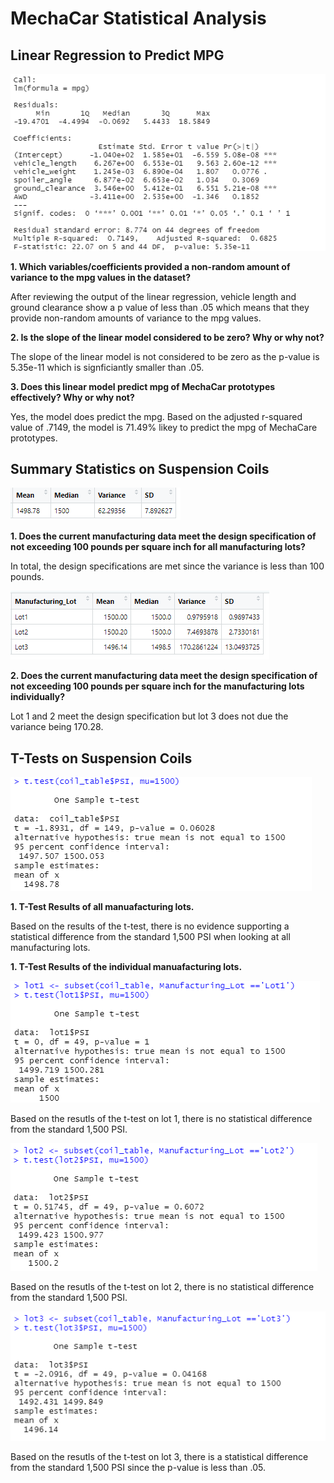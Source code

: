 # MechaCar Statistical Analysis

## Linear Regression to Predict MPG

![](/Deliverable1.png)


<b>1. Which variables/coefficients provided a non-random amount of variance to the mpg values in the dataset?</b>

After reviewing the output of the linear regression, vehicle length and ground clearance show a p value of less than .05 which means that they provide non-random amounts of variance to the mpg values.

<b>2. Is the slope of the linear model considered to be zero?  Why or why not?</b>

The slope of the linear model is not considered to be zero as the p-value is 5.35e-11 which is signficiantly smaller than .05.

<b>3. Does this linear model predict mpg of MechaCar prototypes effectively?  Why or why not?</b>

Yes, the model does predict the mpg. Based on the adjusted r-squared value of .7149, the model is 71.49% likey to predict the mpg of MechaCare prototypes.

## Summary Statistics on Suspension Coils

![](/Deliverable2.png)

<b>1. Does the current manufacturing data meet the design specification of not exceeding 100 pounds per square inch for all manufacturing lots?</b>

In total, the design specifications are met since the variance is less than 100 pounds.

![](/Deliverable2b.png)
  
<b>2. Does the current manufacturing data meet the design specification of not exceeding 100 pounds per square inch for the  manufacturing lots individually?</b>

Lot 1 and 2 meet the design specification but lot 3 does not due the variance being 170.28.

## T-Tests on Suspension Coils

![](/Deliverable3.png)

<b>1. T-Test Results of all manuafacturing lots.</b>

Based on the results of the t-test, there is no evidence supporting a statistical difference from the standard 1,500 PSI when looking at all manufacturing lots.

<b>1. T-Test Results of the individual manuafacturing lots.</b>

![](/Deliverable3b.png)

Based on the resutls of the t-test on lot 1, there is no statistical difference from the standard 1,500 PSI.

![](/Deliverable3c.png)

Based on the resutls of the t-test on lot 2, there is no statistical difference from the standard 1,500 PSI.

![](/Deliverable3d.png)

Based on the resutls of the t-test on lot 3, there is a statistical difference from the standard 1,500 PSI since the p-value is less than .05.


